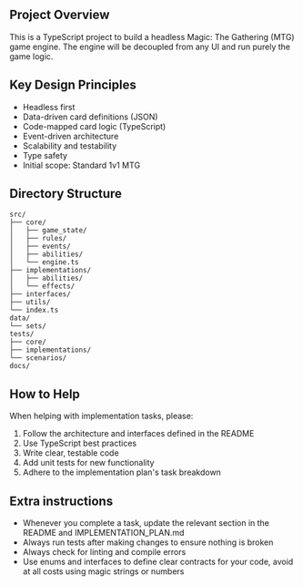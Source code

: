 ## Project Overview

This is a TypeScript project to build a headless Magic: The Gathering (MTG) game engine. The engine will be decoupled from any UI and run purely the game logic.

## Key Design Principles

- Headless first
- Data-driven card definitions (JSON)
- Code-mapped card logic (TypeScript)
- Event-driven architecture
- Scalability and testability
- Type safety
- Initial scope: Standard 1v1 MTG

## Directory Structure

```
src/
├── core/
│   ├── game_state/
│   ├── rules/
│   ├── events/
│   ├── abilities/
│   └── engine.ts
├── implementations/
│   ├── abilities/
│   └── effects/
├── interfaces/
├── utils/
└── index.ts
data/
└── sets/
tests/
├── core/
├── implementations/
└── scenarios/
docs/
```

## How to Help

When helping with implementation tasks, please:
1. Follow the architecture and interfaces defined in the README
2. Use TypeScript best practices
3. Write clear, testable code
4. Add unit tests for new functionality
5. Adhere to the implementation plan's task breakdown

## Extra instructions
- Whenever you complete a task, update the relevant section in the README and IMPLEMENTATION_PLAN.md
- Always run tests after making changes to ensure nothing is broken
- Always check for linting and compile errors
- Use enums and interfaces to define clear contracts for your code, avoid at all costs using magic strings or numbers